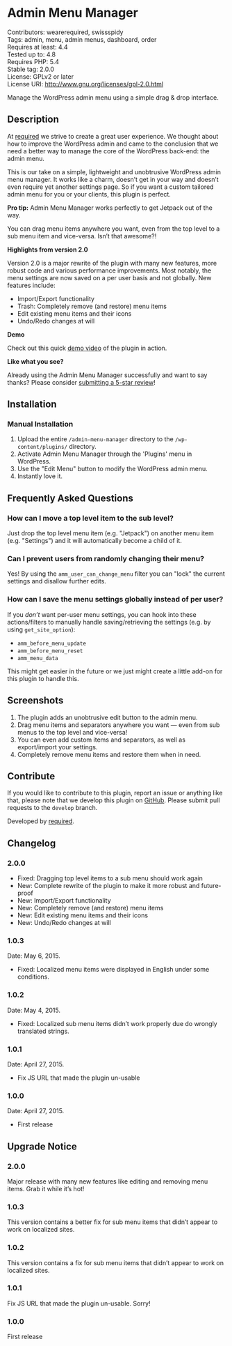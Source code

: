 # Admin Menu Manager #
Contributors:      wearerequired, swissspidy  
Tags:              admin, menu, admin menus, dashboard, order  
Requires at least: 4.4  
Tested up to:      4.8  
Requires PHP:      5.4  
Stable tag:        2.0.0  
License:           GPLv2 or later  
License URI:       http://www.gnu.org/licenses/gpl-2.0.html  

Manage the WordPress admin menu using a simple drag & drop interface.

## Description ##

At [required](https://required.com/) we strive to create a great user experience. We thought about how to improve the WordPress admin and came to the conclusion that we need a better way to manage the core of the WordPress back-end: the admin menu.

This is our take on a simple, lightweight and unobtrusive WordPress admin menu manager. It works like a charm, doesn’t get in your way and doesn’t even require yet another settings page. So if you want a custom tailored admin menu for you or your clients, this plugin is perfect.

**Pro tip:** Admin Menu Manager works perfectly to get Jetpack out of the way.

You can drag menu items anywhere you want, even from the top level to a sub menu item and vice-versa. Isn’t that awesome?!

**Highlights from version 2.0**

Version 2.0 is a major rewrite of the plugin with many new features, more robust code and various performance improvements.  Most notably, the menu settings are now saved on a per user basis and not globally. New features include:

* Import/Export functionality
* Trash: Completely remove (and restore) menu items
* Edit existing menu items and their icons
* Undo/Redo changes at will

**Demo**

Check out this quick [demo video](https://cloudup.com/cJM_wnxhlJo) of the plugin in action.

**Like what you see?**

Already using the Admin Menu Manager successfully and want to say thanks? Please consider [submitting a 5-star review](https://wordpress.org/plugins/admin-menu-manager/)!

## Installation ##

### Manual Installation ###

1. Upload the entire `/admin-menu-manager` directory to the `/wp-content/plugins/` directory.
2. Activate Admin Menu Manager through the 'Plugins' menu in WordPress.
3. Use the "Edit Menu" button to modify the WordPress admin menu.
4. Instantly love it.

## Frequently Asked Questions ##

### How can I move a top level item to the sub level? ###

Just drop the top level menu item (e.g. "Jetpack") on another menu item (e.g. "Settings") and it will automatically become a child of it.

### Can I prevent users from randomly changing their menu? ###

Yes! By using the `amm_user_can_change_menu` filter you can "lock" the current settings and disallow further edits.

### How can I save the menu settings globally instead of per user? ###

If you _don’t_ want per-user menu settings, you can hook into these actions/filters to manually handle saving/retrieving the settings (e.g. by using `get_site_option`):

* `amm_before_menu_update`
* `amm_before_menu_reset`
* `amm_menu_data`

This might get easier in the future or we just might create a little add-on for this plugin to handle this.

## Screenshots ##

1. The plugin adds an unobtrusive edit button to the admin menu.
2. Drag menu items and separators anywhere you want — even from sub menus to the top level and vice-versa!
3. You can even add custom items and separators, as well as export/import your settings.
4. Completely remove menu items and restore them when in need.

## Contribute ##

If you would like to contribute to this plugin, report an issue or anything like that, please note that we develop this plugin on [GitHub](https://github.com/wearerequired/admin-menu-manager). Please submit pull requests to the `develop` branch.

Developed by [required](https://required.com/).

## Changelog ##

### 2.0.0 ###
* Fixed: Dragging top level items to a sub menu should work again
* New: Complete rewrite of the plugin to make it more robust and future-proof
* New: Import/Export functionality
* New: Completely remove (and restore) menu items
* New: Edit existing menu items and their icons
* New: Undo/Redo changes at will

### 1.0.3 ###

Date: May 6, 2015.

* Fixed: Localized menu items were displayed in English under some conditions.

### 1.0.2 ###

Date: May 4, 2015.

* Fixed: Localized sub menu items didn’t work properly due do wrongly translated strings.

### 1.0.1 ###

Date: April 27, 2015.

* Fix JS URL that made the plugin un-usable

### 1.0.0 ###

Date: April 27, 2015.

* First release

## Upgrade Notice ##

### 2.0.0 ###
Major release with many new features like editing and removing menu items. Grab it while it’s hot!

### 1.0.3 ###
This version contains a better fix for sub menu items that didn’t appear to work on localized sites.

### 1.0.2 ###
This version contains a fix for sub menu items that didn’t appear to work on localized sites.

### 1.0.1 ###
Fix JS URL that made the plugin un-usable. Sorry!

### 1.0.0 ###
First release
